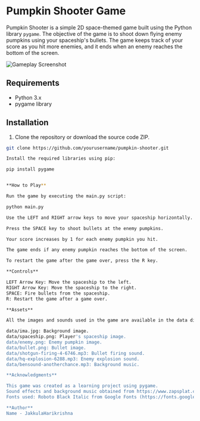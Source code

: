# Pumpkin Shooter Game

Pumpkin Shooter is a simple 2D space-themed game built using the Python library `pygame`. The objective of the game is to shoot down flying enemy pumpkins using your spaceship's bullets. The game keeps track of your score as you hit more enemies, and it ends when an enemy reaches the bottom of the screen.

![Gameplay Screenshot](screenshot.png)

## Requirements

- Python 3.x
- pygame library

## Installation

1. Clone the repository or download the source code ZIP.

```bash
git clone https://github.com/yourusername/pumpkin-shooter.git

Install the required libraries using pip:

pip install pygame


**How to Play**

Run the game by executing the main.py script:

python main.py

Use the LEFT and RIGHT arrow keys to move your spaceship horizontally.

Press the SPACE key to shoot bullets at the enemy pumpkins.

Your score increases by 1 for each enemy pumpkin you hit.

The game ends if any enemy pumpkin reaches the bottom of the screen.

To restart the game after the game over, press the R key.

**Controls**

LEFT Arrow Key: Move the spaceship to the left.
RIGHT Arrow Key: Move the spaceship to the right.
SPACE: Fire bullets from the spaceship.
R: Restart the game after a game over.

**Assets**

All the images and sounds used in the game are available in the data directory.

data/ima.jpg: Background image.
data/spaceship.png: Player's spaceship image.
data/enemy.png: Enemy pumpkin image.
data/bullet.png: Bullet image.
data/shotgun-firing-4-6746.mp3: Bullet firing sound.
data/hq-explosion-6288.mp3: Enemy explosion sound.
data/bensound-anotherchance.mp3: Background music.

**Acknowledgments**

This game was created as a learning project using pygame.
Sound effects and background music obtained from https://www.zapsplat.com.
Fonts used: Roboto Black Italic from Google Fonts (https://fonts.google.com/specimen/Roboto).

**Author**
Name - JakkulaHarikrishna





